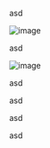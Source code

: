 
asd

![image](https://github.com/user-attachments/assets/00a738a6-2db8-4ee8-b7b1-ce909f9a016b)

asd

![image](https://github.com/user-attachments/assets/89aab286-9cc2-4970-bac8-6803036fe07c)

asd

asd

asd

asd
